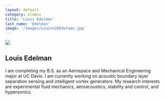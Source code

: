 ```yaml
---
layout: default
category: alumni
title: 'Louis Edelman'
last_name: 'Edelman'
image: '/images/Louis%20Edelman.jpg'
---
```


<img src="{{ page.image }}">

<h2 class="team-title">Louis Edelman</h2>
<h4 class="team-position"></h4>
<p>I am completing my B.S. as an Aerospace and Mechanical Engineering major at UC Davis. I am currently working on acoustic boundary layer separation sensing and intelligent vortex generators. My research interests are experimental fluid mechanics, aeroacoustics, stability and control, and hypersonics.</p>
<ul class="team-member-other-info"></ul>
